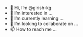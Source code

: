 - 👋 Hi, I’m @girish-kg
- 👀 I’m interested in ...
- 🌱 I’m currently learning ...
- 💞️ I’m looking to collaborate on ...
- 📫 How to reach me ...

<!---
girish-kg/girish-kg is a ✨ special ✨ repository because its `README.md` (this file) appears on your GitHub profile.
You can click the Preview link to take a look at your changes.
--->
